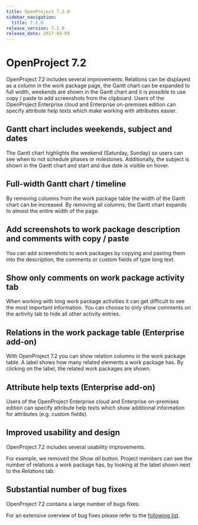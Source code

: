 ```yaml
---
title: OpenProject 7.2.0
sidebar_navigation:
  title: 7.2.0
release_version: 7.2.0
release_date: 2017-08-09
---
```


# OpenProject 7.2

OpenProject 7.2 includes several improvements: Relations can be
displayed as a column in the work package page, the Gantt chart can be
expanded to full width, weekends are shown in the Gantt chart and it is
possible to use copy / paste to add screenshots from the clipboard.
Users of the OpenProject Enterprise cloud and Enterprise on-premises edition can specify attribute
help texts which make working with attributes easier.

## Gantt chart includes weekends, subject and dates

The Gantt chart highlights the weekend (Saturday, Sunday) so users can
see when to not schedule phases or milestones. Additionally, the subject
is shown in the Gantt chart and start and due date is visible on hover.

## Full-width Gantt chart / timeline

By removing columns from the work package table the width of the Gantt
chart can be increased. By removing all columns, the Gantt chart expands
to almost the entire width of the page.

## Add screenshots to work package description and comments with copy / paste

You can add screenshots to work packages by copying and pasting them
into the description, the comments or custom fields of type long text.

## Show only comments on work package activity tab

When working with long work package activities it can get difficult to
see the most important information. You can choose to only show comments
on the activity tab to hide all other activity entries.

## Relations in the work package table (Enterprise add-on)

With OpenProject 7.2 you can show relation columns in the work package
table. A label shows how many related elements a work package has. By
clicking on the label, the related work packages are shown.

## Attribute help texts (Enterprise add-on)

Users of the OpenProject Enterprise cloud and Enterprise on-premises edition can specify attribute
help texts which show additional information for attributes (e.g. custom
fields).

## Improved usability and design

OpenProject 7.2 includes several usability improvements.

For example, we removed the *Show all* button. Project
members can see the number of relations a work package has, by looking
at the label shown next to the *Relations* tab.

## Substantial number of bug fixes

OpenProject 7.2 contains a large number of bugs fixes.

For an extensive overview of bug fixes please refer to the [following list](https://community.openproject.org/projects/openproject/work_packages?query_props=%7B%22c%22:%5B%22id%22,%22subject%22,%22type%22,%22status%22,%22assignee%22%5D,%22tzl%22:%22days%22,%22hi%22:true,%22t%22:%22parent:desc%22,%22f%22:%5B%7B%22n%22:%22version%22,%22o%22:%22%253D%22,%22v%22:%5B%22824%22%5D%7D,%7B%22n%22:%22type%22,%22o%22:%22%253D%22,%22v%22:%5B%221%22%5D%7D,%7B%22n%22:%22subprojectId%22,%22o%22:%22*%22,%22v%22:%5B%5D%7D%5D,%22pa%22:1,%22pp%22:20%7D).

